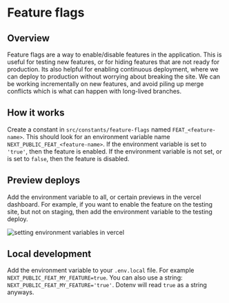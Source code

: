 # Feature flags

## Overview

Feature flags are a way to enable/disable features in the application. This is useful for testing new features, or for hiding features that are not ready for production. Its also helpful for enabling continuous deployment, where we can deploy to production without worrying about breaking the site. We can be working incrementally on new features, and avoid piling up merge conflicts which is what can happen with long-lived branches.

## How it works

Create a constant in `src/constants/feature-flags` named `FEAT_<feature-name>`. This should look for an environment variable name `NEXT_PUBLIC_FEAT_<feature-name>`. If the environment variable is set to `'true'`, then the feature is enabled. If the environment variable is not set, or is set to `false`, then the feature is disabled.

## Preview deploys

Add the environment variable to all, or certain previews in the vercel dashboard. For example, if you want to enable the feature on the testing site, but not on staging, then add the environment variable to the testing deploy.

![setting environment variables in vercel](https://user-images.githubusercontent.com/52448067/227909115-871537fc-0319-43ab-8945-6c083fc560f8.png)

## Local development

Add the environment variable to your `.env.local` file. For example `NEXT_PUBLIC_FEAT_MY_FEATURE=true`. You can also use a string: `NEXT_PUBLIC_FEAT_MY_FEATURE='true'`. Dotenv will read `true` as a string anyways.
